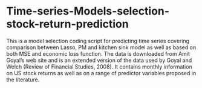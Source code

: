 # Time-series-Models-selection-stock-return-prediction
This is a model selection coding script for predicting time series covering comparison between Lasso, PM and kitchen sink model as well as based on both MSE and economic loss function. The data is downloaded from Amit Goyal’s web site and is an extended version of the data used by Goyal and Welch (Review of Financial Studies, 2008). It contains monthly information on US stock returns as well as on a range of predictor variables proposed in the literature. 
